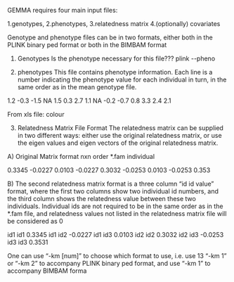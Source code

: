 GEMMA requires four main input files:

1.genotypes, 
2.phenotypes, 
3.relatedness matrix 
4.(optionally) covariates

Genotype and phenotype files can be in two formats, either both in the
PLINK binary ped format or both in the BIMBAM format


1. Genotypes
Is the phenotype necessary for this file???
plink
--pheno 

2. phenotypes
This file contains phenotype information. Each line is a number indicating the phenotype value for
each individual in turn, in the same order as in the mean genotype file.

1.2 -0.3 -1.5
NA 1.5 0.3
2.7 1.1 NA
-0.2 -0.7 0.8
3.3 2.4 2.1

From xls file: colour

3. Relatedness Matrix File Format
The relatedness matrix can be supplied in two different ways:
either use the original relatedness matrix, or use the eigen values and eigen vectors of the original
relatedness matrix.

A) Original Matrix format
nxn order *.fam individual

0.3345 -0.0227 0.0103
-0.0227 0.3032 -0.0253
0.0103 -0.0253 0.353


B) The second relatedness matrix format is a three column “id id value” format, where the first two
columns show two individual id numbers, and the third column shows the relatedness value between
these two individuals. Individual ids are not required to be in the same order as in the *.fam file,
and relatedness values not listed in the relatedness matrix file will be considered as 0

id1 id1 0.3345
id1 id2 -0.0227
id1 id3 0.0103
id2 id2 0.3032
id2 id3 -0.0253
id3 id3 0.3531

One can use “-km [num]” to choose which format to use, i.e. use
13
“-km 1” or “-km 2” to accompany PLINK binary ped format, and use “-km 1” to accompany
BIMBAM forma
